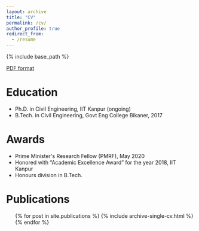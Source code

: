 ```yaml
---
layout: archive
title: "CV"
permalink: /cv/
author_profile: true
redirect_from:
  - /resume
---
```


{% include base_path %}

[PDF format](https://akkijangid.github.io/files/CV_Academic_Homepage.pdf)

Education
======
* Ph.D. in Civil Engineering, IIT Kanpur (ongoing)
* B.Tech. in Civil Engineering, Govt Eng College Bikaner, 2017

 
Awards
======
* Prime Minister's Research Fellow (PMRF), May 2020
* Honored with “Academic Excellence Award” for the year 2018, IIT Kanpur
* Honours division in B.Tech.

Publications
======
  <ul>{% for post in site.publications %}
    {% include archive-single-cv.html %}
  {% endfor %}</ul>
  
